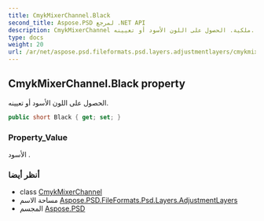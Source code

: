 ```yaml
---
title: CmykMixerChannel.Black
second_title: Aspose.PSD لمرجع .NET API
description: CmykMixerChannel ملكية. الحصول على اللون الأسود أو تعيينه.
type: docs
weight: 20
url: /ar/net/aspose.psd.fileformats.psd.layers.adjustmentlayers/cmykmixerchannel/black/
---
```

## CmykMixerChannel.Black property

الحصول على اللون الأسود أو تعيينه.

```csharp
public short Black { get; set; }
```

### Property_Value

الأسود .

### أنظر أيضا

* class [CmykMixerChannel](../)
* مساحة الاسم [Aspose.PSD.FileFormats.Psd.Layers.AdjustmentLayers](../../cmykmixerchannel/)
* المجسم [Aspose.PSD](../../../)


